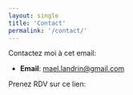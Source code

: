 ```yaml
---
layout: single
title: 'Contact'
permalink: '/contact/'
---
```


Contactez moi à cet email:

-   **Email**: [mael.landrin@gmail.com](mailto:mael.landrin@gmail.com)

Prenez RDV sur ce lien:

<!-- Cal inline embed code begins -->
<div style="width:100%;height:100%;overflow:scroll" id="my-cal-inline"></div>
<script type="text/javascript">
  (function (C, A, L) { let p = function (a, ar) { a.q.push(ar); }; let d = C.document; C.Cal = C.Cal || function () { let cal = C.Cal; let ar = arguments; if (!cal.loaded) { cal.ns = {}; cal.q = cal.q || []; d.head.appendChild(d.createElement("script")).src = A; cal.loaded = true; } if (ar[0] === L) { const api = function () { p(api, arguments); }; const namespace = ar[1]; api.q = api.q || []; if(typeof namespace === "string"){cal.ns[namespace] = cal.ns[namespace] || api;p(cal.ns[namespace], ar);p(cal, ["initNamespace", namespace]);} else p(cal, ar); return;} p(cal, ar); }; })(window, "https://app.cal.com/embed/embed.js", "init");
Cal("init",  {origin:"https://cal.com"});

Cal("inline", {
elementOrSelector:"#my-cal-inline",
calLink: "mael-landrin/decouverte",
layout: "month_view"
});

Cal("ui", {"styles":{"branding":{"brandColor":"#000000"}},"hideEventTypeDetails":false,"layout":"month_view"});
</script>

<!-- Cal inline embed code ends -->
